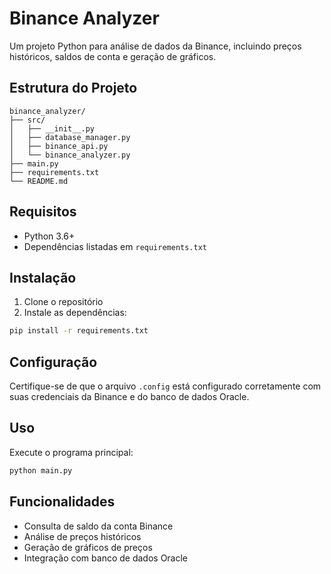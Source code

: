 # Binance Analyzer

Um projeto Python para análise de dados da Binance, incluindo preços históricos, saldos de conta e geração de gráficos.

## Estrutura do Projeto

```
binance_analyzer/
├── src/
│   ├── __init__.py
│   ├── database_manager.py
│   ├── binance_api.py
│   └── binance_analyzer.py
├── main.py
├── requirements.txt
└── README.md
```

## Requisitos

- Python 3.6+
- Dependências listadas em `requirements.txt`

## Instalação

1. Clone o repositório
2. Instale as dependências:
```bash
pip install -r requirements.txt
```

## Configuração

Certifique-se de que o arquivo `.config` está configurado corretamente com suas credenciais da Binance e do banco de dados Oracle.

## Uso

Execute o programa principal:
```bash
python main.py
```

## Funcionalidades

- Consulta de saldo da conta Binance
- Análise de preços históricos
- Geração de gráficos de preços
- Integração com banco de dados Oracle 